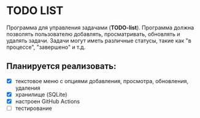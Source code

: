 # TODO LIST

Программа для управления задачами (**TODO-list**). Программа должна позволять пользователю добавлять, просматривать, обновлять и удалять задачи. Задачи могут иметь различные статусы, такие как "в процессе", "завершено" и т.д.

## Планируется реализовать:
* [x] текстовое меню с опциями добавления, просмотра, обновления, удаления
* [x] хранилище (SQLite)
* [x] настроен GitHub Actions
* [ ] тестирование
